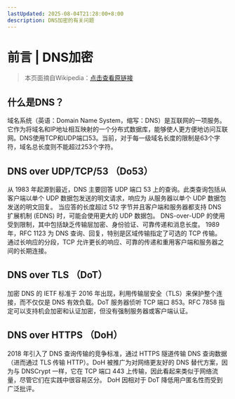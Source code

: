 ```yaml
---
lastUpdated: 2025-08-04T21:28:00+8:00
description: DNS加密的有关问题
---
```


# 前言 | DNS加密

> 本页面摘自Wikipedia：[点击查看原链接](https://en.wikipedia.org/wiki/Domain_Name_System)

## 什么是DNS？

域名系统（英语：Domain Name System，缩写：DNS）是互联网的一项服务。它作为将域名和IP地址相互映射的一个分布式数据库，能够使人更方便地访问互联网。DNS使用TCP和UDP端口53。当前，对于每一级域名长度的限制是63个字符，域名总长度则不能超过253个字符。

## DNS over UDP/TCP/53 （Do53）

从 1983 年起源到最近，DNS 主要回答 UDP 端口 53 上的查询。此类查询包括从客户端以单个 UDP 数据包发送的明文请求，响应为 从服务器以单个 UDP 数据包发送的明文回复。 当应答的长度超过 512 字节并且客户端和服务器都支持 DNS 扩展机制 (EDNS) 时，可能会使用更大的 UDP 数据包。 DNS-over-UDP 的使用受到限制，其中包括缺乏传输层加密、身份验证、可靠传递和消息长度。 1989 年，RFC 1123 为 DNS 查询、回复，特别是区域传输指定了可选的 TCP 传输。 通过长响应的分段，TCP 允许更长的响应、可靠的传递和重用客户端和服务器之间的长期连接。

## DNS over TLS （DoT）

加密 DNS 的 IETF 标准于 2016 年出现，利用传输层安全（TLS）来保护整个连接，而不仅仅是 DNS 有效负载。DoT 服务器侦听 TCP 端口 853。RFC 7858 指定可以支持机会加密和认证加密，但没有强制服务器或客户端认证。

## DNS over HTTPS （DoH）

2018 年引入了 DNS 查询传输的竞争标准，通过 HTTPS 隧道传输 DNS 查询数据（进而通过 TLS 传输 HTTP）。DoH 被推广为对网络更友好的 DNS 替代方案，因为与 DNSCrypt 一样，它在 TCP 端口 443 上传输，因此看起来类似于网络流量，尽管它们在实践中很容易区分。 DoH 因相对于 DoT 降低用户匿名性而受到广泛批评。
